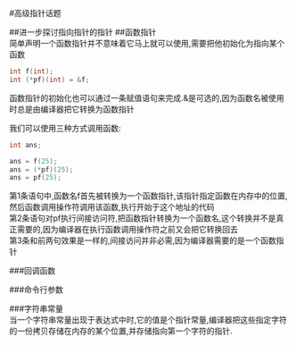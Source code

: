 #高级指针话题

##进一步探讨指向指针的指针
##函数指针  
简单声明一个函数指针并不意味着它马上就可以使用,需要把他初始化为指向某个函数
```c
int f(int);
int (*pf)(int) = &f;
```
函数指针的初始化也可以通过一条赋值语句来完成.&是可选的,因为函数名被使用时总是由编译器把它转换为函数指针  

我们可以使用三种方式调用函数:  
```c
int ans;

ans = f(25);
ans = (*pf)(25);
ans = pf(25);
```
第1条语句中,函数名f首先被转换为一个函数指针,该指针指定函数在内存中的位置,然后函数调用操作符调用该函数,执行开始于这个地址的代码  
第2条语句对pf执行间接访问符,把函数指针转换为一个函数名,这个转换并不是真正需要的,因为编译器在执行函数调用操作符之前又会把它转换回去  
第3条和前两句效果是一样的,间接访问并非必需,因为编译器需要的是一个函数指针  

###回调函数  


###命令行参数  


###字符串常量  
当一个字符串常量出现于表达式中时,它的值是个指针常量,编译器把这些指定字符的一份拷贝存储在内存的某个位置,并存储指向第一个字符的指针.